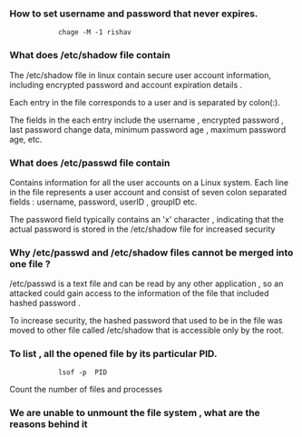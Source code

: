 

### How to set username and password that never expires.

	
				chage -M -1 rishav


### What does /etc/shadow file contain 


The /etc/shadow file in linux contain secure user account information, including encrypted password and account expiration details . 

Each entry in the file corresponds to a user and is separated by colon(:). 

The fields in the each entry include the username , encrypted password , last password change data, minimum password age , maximum password age, etc. 



### What does /etc/passwd file contain 


Contains information for all the user accounts on a Linux system. 
Each line in the file represents a user account and consist of seven colon separated fields : username, password, userID , groupID etc. 


The password field typically contains an 'x' character , indicating that the actual password is stored in the /etc/shadow  file for increased security 



### Why /etc/passwd and /etc/shadow files cannot be merged into one file ?

/etc/passwd is a text file and can be read by any other application , so an attacked could gain access to the information of the file that included hashed password . 

To increase security, the hashed password that used to be in the file was moved to other file called /etc/shadow that is accessible only by the root. 


### To list , all the opened file by its particular PID. 


				lsof -p  PID
Count the number of files and processes 



### We are unable to unmount the file system , what are the reasons behind it 
